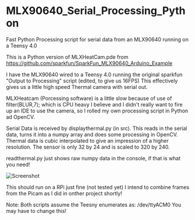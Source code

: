 # MLX90640_Serial_Processing_Python
Fast Python Processing script for serial data from an MLX90640 running on a Teensy 4.0

This is a Python version of MLXHeatCam.pde from https://github.com/sparkfun/SparkFun_MLX90640_Arduino_Example

I have the MLX90640 wired to a Teensy 4.0 running the original sparkfun "Output to Processing" script (edited, to give us 16FPS) This effectively gives us a little high speed Thermal camera with serial out.

MLXHeatcam (Porcessing software) is a little slow because of use of filter(BLUR,7); which is CPU heavy I believe and I didn't really want to fire up an IDE to use the camera, so I rolled my own processing script in Python ad OpenCV.

Serial Data is received by displaythermal.py (in src). This reads in the serial data, turns it into a numpy array and does some processing in OpenCV. Thermal data is cubic interpolated to give an impression of a higher resolution. The sensor is only 32 by 24 and is scaled to 320 by 240.

readthermal.py just shows raw numpy data in the console, if that is what you need!

![Screenshot](media/thermal.gif)

This should run on a RPi just fine (not tested yet) I intend to combine frames from the Picam as I did in onther project shortly!

Note: Both scripts assume the Teesny enumerates as: /dev/ttyACM0  You may have to change this!
